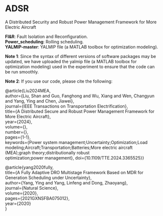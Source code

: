 # ADSR
A Distributed Security and Robust Power Management Framework for More Electric Aircraft  

**FI&R**: Fault Isolation and Reconfiguration.  
**Power_scheduling**: Rolling scheduling.  
**YALMIP-master**: YALMIP file (a MATLAB toolbox for optimization modeling).  
  
**Note 1**: Since the syntax of different versions of software packages may be updated, we have uploaded the yalmip file (a MATLAB toolbox for optimization modeling) used in the experiment to ensure that the code can be run smoothly.  
  
**Note 2**: If you use our code, please cite the following:  
  
@article{Liu2024MEA,  
  author={Liu, Shan and Guo, Fanghong and Wu, Xiang and Wen, Changyun and Yang, Ying and Chen, Jiawei},  
  journal={IEEE Transactions on Transportation Electrification},   
  title={A Distributed Secure and Robust Power Management Framework for More Electric Aircraft},   
  year={2024},  
  volume={},  
  number={},  
  pages={1-1},  
  keywords={Power system management;Uncertainty;Optimization;Load modeling;Aircraft;Transportation;Batteries;More electric aircraft (MEA);graph theory;distributionally robust  
 optimization;power management},
  doi={10.1109/TTE.2024.3365525}}  

@article{yang2020fully,  
  title={A Fully Adaptive DRO Multistage Framework Based on MDR for Generation Scheduling under Uncertainty},  
  author={Yang, Ying and Yang, Linfeng and Dong, Zhaoyang},  
  journal={Natural Science},  
  volume={2020},  
  pages={2021GXNSFBA075012},  
  year={2020}  
}
